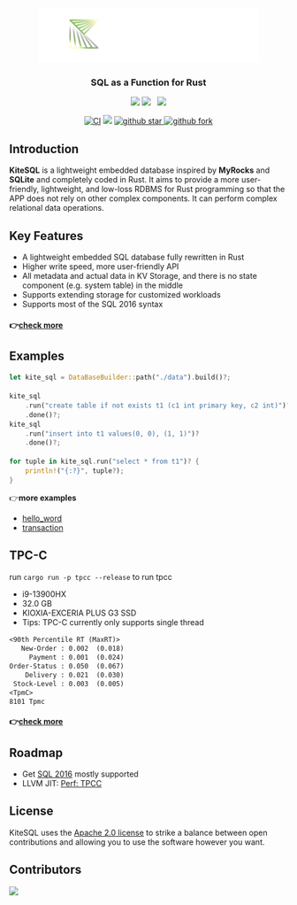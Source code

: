 <p align="center">
  <picture>
    <source srcset="./static/images/kite_sql_dark.png" media="(prefers-color-scheme: dark)">
    <source srcset="./static/images/kite_sql_light.png" media="(prefers-color-scheme: light)">
    <img src="./static/images/kite_sql_light.png" alt="KiteSQL Logo" width="400px">
  </picture>    
</p>

<h3 align="center">
    SQL as a Function for Rust
</h3>

<p align="center">
    <a href="https://summer-ospp.ac.cn/org/orgdetail/0b09d23d-2510-4537-aa9d-45158bb6bdc2"><img src="https://img.shields.io/badge/OSPP-KipData-3DA639?logo=opensourceinitiative"></a>
    <a href="https://github.com/KipData/KiteSQL/blob/main/LICENSE"><img src="https://img.shields.io/github/license/KipData/KiteSQL"></a>
    &nbsp;
    <a href="https://www.rust-lang.org/community"><img src="https://img.shields.io/badge/Rust_Community%20-Join_us-brightgreen?style=plastic&logo=rust"></a>
</p>
<p align="center">
    <a href="https://github.com/KipData/KiteSQL/actions/workflows/ci.yml"><img src="https://github.com/KipData/KiteSQL/actions/workflows/ci.yml/badge.svg" alt="CI"></img></a>
    <a href="https://crates.io/crates/kite_sql/"><img src="https://img.shields.io/crates/v/kite_sql.svg"></a>
    <a href="https://github.com/KipData/KiteSQL" target="_blank">
    <img src="https://img.shields.io/github/stars/KipData/KiteSQL.svg?style=social" alt="github star"/>
    <img src="https://img.shields.io/github/forks/KipData/KiteSQL.svg?style=social" alt="github fork"/>
  </a>
</p>

## Introduction
**KiteSQL** is a lightweight embedded database inspired by **MyRocks** and **SQLite** and completely coded in Rust. It aims to provide a more user-friendly, lightweight, and low-loss RDBMS for Rust programming so that the APP does not rely on other complex components. It can perform complex relational data operations.

## Key Features
- A lightweight embedded SQL database fully rewritten in Rust
- Higher write speed, more user-friendly API
- All metadata and actual data in KV Storage, and there is no state component (e.g. system table) in the middle
- Supports extending storage for customized workloads
- Supports most of the SQL 2016 syntax

#### 👉[check more](docs/features.md)

## Examples

```rust
let kite_sql = DataBaseBuilder::path("./data").build()?;

kite_sql
    .run("create table if not exists t1 (c1 int primary key, c2 int)")?
    .done()?;
kite_sql
    .run("insert into t1 values(0, 0), (1, 1)")?
    .done()?;

for tuple in kite_sql.run("select * from t1")? {
    println!("{:?}", tuple?);
}
```

👉**more examples**
- [hello_word](examples/hello_world.rs)
- [transaction](examples/transaction.rs)

## TPC-C
run `cargo run -p tpcc --release` to run tpcc

- i9-13900HX
- 32.0 GB
- KIOXIA-EXCERIA PLUS G3 SSD
- Tips: TPC-C currently only supports single thread
```shell
<90th Percentile RT (MaxRT)>
   New-Order : 0.002  (0.018)
     Payment : 0.001  (0.024)
Order-Status : 0.050  (0.067)
    Delivery : 0.021  (0.030)
 Stock-Level : 0.003  (0.005)
<TpmC>
8101 Tpmc
```
#### 👉[check more](tpcc/README.md)

## Roadmap
- Get [SQL 2016](https://github.com/KipData/KiteSQL/issues/130) mostly supported
- LLVM JIT: [Perf: TPCC](https://github.com/KipData/KiteSQL/issues/247)

## License

KiteSQL uses the [Apache 2.0 license][1] to strike a balance between
open contributions and allowing you to use the software however you want.

[1]: <https://github.com/KipData/KiteSQL/blob/main/LICENSE>

## Contributors
[![](https://opencollective.com/kitesql/contributors.svg?width=890&button=false)](https://github.com/KipData/KiteSQL/graphs/contributors)
